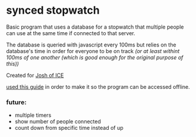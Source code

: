 # synced stopwatch
Basic program that uses a database for a stopwatch that multiple people can use at the same time if connected to that server.

The database is queried with javascript every 100ms but relies on the database's time in order for everyone to be on track 
*(or at least withint 100ms of one another (which is good enough for the original purpose of this))*

Created for [Josh of ICE](https://www.iceorg.org/joshua-rubin/)

[used this guide](https://askubuntu.com/questions/330802/how-can-i-make-my-laptop-a-server-for-the-intranet) in order to make it so the program can be accessed offline.

### future:
+ multiple timers
+ show number of people connected
+ count down from specific time instead of up